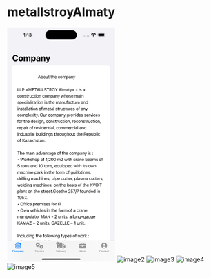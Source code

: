# metallstroyAlmaty

<img src="https://github.com/sbakhytbek/metallstroyAlmaty/blob/main/metallstroyAlmaty/photo/1.png" alt="image1" width="250"/>
<img src="https://github.com/sbakhytbek/metallstroyAlmaty/metallstroyAlmaty/photo/2.png" alt="image2" width="250"/>
<img src="https://github.com/sbakhytbek/metallstroyAlmaty/metallstroyAlmaty/photo/3.png" alt="image3" width="250"/>
<img src="https://github.com/sbakhytbek/metallstroyAlmaty/metallstroyAlmaty/photo/4.png" alt="image4" width="250"/>
<img src="https://github.com/sbakhytbek/metallstroyAlmaty/metallstroyAlmaty/photo/5.png" alt="image5" width="250"/>

